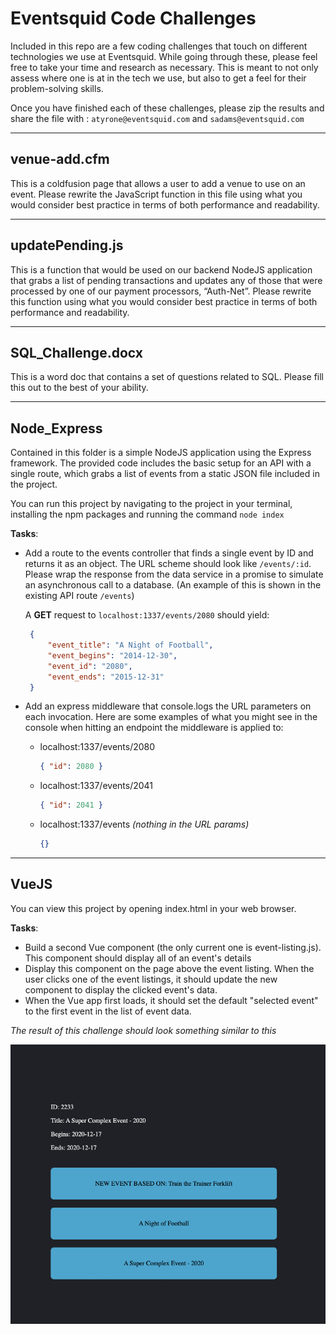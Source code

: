 # Eventsquid Code Challenges

Included in this repo are a few coding challenges that touch on different technologies we use at Eventsquid. While going through these, please feel free to take your time and research as necessary. This is meant to not only assess where one is at in the tech we use, but also to get a feel for their problem-solving skills.

Once you have finished each of these challenges, please zip the results and share the file with : `atyrone@eventsquid.com` and `sadams@eventsquid.com`

---

## venue-add.cfm
This is a coldfusion page that allows a user to add a venue to use on an event. Please rewrite the JavaScript function in this file using what you would consider best practice in terms of both performance and readability.

---

## updatePending.js
This is a function that would be used on our backend NodeJS application that grabs a list of pending transactions and updates any of those that were processed by one of our payment processors, “Auth-Net”. Please rewrite this function using what you would consider best practice in terms of both performance and readability.


---

## SQL_Challenge.docx

This is a word doc that contains a set of questions related to SQL. Please fill this out to the best of your ability.

---

## Node_Express

Contained in this folder is a simple NodeJS application using the Express framework. The provided code includes the basic setup for an API with a single route, which grabs a list of events from a static JSON file included in the project.

You can run this project by navigating to the project in your terminal, installing the npm packages and running the command `node index`

__Tasks__:

- Add a route to the events controller that finds a single event by ID and returns it as an object. The URL scheme should look like `/events/:id`. Please wrap the response from the data service in a promise to simulate an asynchronous call to a database. (An example of this is shown in the existing API route `/events`)
    
   A __GET__ request to `localhost:1337/events/2080` should yield:

   ```json
    {
        "event_title": "A Night of Football",
        "event_begins": "2014-12-30",
        "event_id": "2080",
        "event_ends": "2015-12-31"
    }
   ```
- Add an express middleware that console.logs the URL parameters on each invocation. Here are some examples of what you might see in the console when hitting an endpoint the middleware is applied to:
    - localhost:1337/events/2080 
        ``` json
        { "id": 2080 }
        ```
    - localhost:1337/events/2041
        ```json
        { "id": 2041 }
        ```
    - localhost:1337/events *(nothing in the URL params)*
        ```json
        {}
        ```

---

## VueJS
You can view this project by opening index.html in your web browser.

__Tasks__: 

- Build a second Vue component (the only current one is event-listing.js). This component should display all of an event's details
- Display this component on the page above the event listing. When the user clicks one of the event listings, it should update the new component to display the clicked event's data.
- When the Vue app first loads, it should set the default "selected event" to the first event in the list of event data.

*The result of this challenge should look something similar to this*

![CompletedVueChallenge](/VueJS/result.gif)
